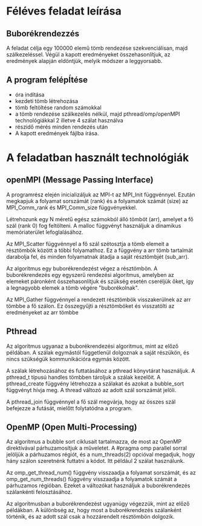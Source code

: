 # Féléves feladat leírása
## Buborékrendezzés

A feladat célja egy 100000 elemű tömb rendezése szekvenciálisan, majd szálkezeléssel.
Végül a kapott eredményeket összehasonlítjuk, az eredmények alapján eldöntjük, melyik módszer a leggyorsabb.

## A program felépÍtése
* óra indítása
* kezdeti tömb létrehozása
* tömb feltöltése random számokkal
* a tömb rendezése szálkezelés nélkül, majd pthread/omp/openMPI technológiákkal 2 illetve 4 szálat használva 
* részidő mérés minden rendezés után
* A kapott eredmények fájlba írása.

# A feladatban használt technológiák

## openMPI (Message Passing Interface) 
A programrész elején inicializáljuk az MPI-t az MPI_Init függvénnyel. Ezután megkapjuk a folyamat sorszámát (rank) és a folyamatok számát (size) az MPI_Comm_rank és MPI_Comm_size függvényekkel.

Létrehozunk egy N méretű egész számokból álló tömböt (arr), amelyet a fő szál (rank 0) fog feltölteni. A malloc függvényt használjuk a dinamikus memóriaterület lefoglalásához.

Az MPI_Scatter függvénnyel a fő szál szétosztja a tömb elemeit a résztömbök között a többi folyamathoz. Ez a függvény a arr tömb tartalmát darabolja fel, és minden folyamatnak átadja a saját résztömbjét (sub_arr).

Az algoritmus egy buborékrendezést végez a résztömbön. A buborékrendezés egy egyszerű rendezési algoritmus, amelyben az elemeket páronként összehasonlítjuk és szükség esetén cseréljük őket, így a legnagyobb elemek a tömb végére "buborékolnak".

Az MPI_Gather függvénnyel a rendezett résztömbök visszakerülnek az arr tömbbe a fő szálon. Ez összegyűjti a résztömböket és visszatölti az eredményeket az arr tömbbe

## Pthread
Az algoritmus ugyanaz a buborékrendezési algoritmus, mint az előző példában. A szálak egymástól függetlenül dolgoznak a saját részükön, és nincs szükségük kommunikációra egymás között.

A szálak létrehozásához és futtatásához a pthread könyvtárat használjuk. A pthread_t típusú handles tömbben tároljuk a szálak kezelőit. A pthread_create függvény létrehozza a szálakat és azokat a bubble_sort függvényt hívja meg. A thread változó az adott szál sorszámát jelöli.

A pthread_join függvénnyel a fő szál megvárja, hogy az összes szál befejezze a futását, mielőtt folytatódna a program.

## OpenMP (Open Multi-Processing)
Az algoritmus a bubble sort ciklusait tartalmazza, de most az OpenMP direktívával párhuzamosítjuk a műveletet. A #pragma omp parallel sorral jelöljük a párhuzamos régiót, és a num_threads(2) opcióval megadjuk, hogy hány szálon szeretnénk futtatni a kódot. Itt például 2 szálat használunk.

Az omp_get_thread_num() függvény visszaadja a folyamat sorszámát, és az omp_get_num_threads() függvény visszaadja a folyamatok számát a párhuzamos régióban. Ezeket a változókat használjuk a buborékrendezés szálankénti felosztásához.

Az algoritmusban a buborékrendezést ugyanúgy végezzük, mint az előző példákban. A különbség az, hogy most a buborékrendezés szálanként történik, és az adott szál csak a hozzárendelt résztömbön dolgozik.

